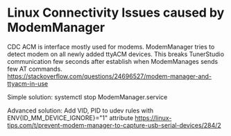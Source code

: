 # Linux Connectivity Issues caused by ModemManager

CDC ACM is interface mostly used for modems.
ModemManager tries to detect modem on all newly added ttyACM devices.
This breaks TunerStudio communication few seconds after establish when ModemManages sends few AT commands.
https://stackoverflow.com/questions/24696527/modem-manager-and-ttyacm-in-use

Simple solution:
systemctl stop ModemManager.service

Advanced solution:
Add VID, PID to udev rules with ENV{ID_MM_DEVICE_IGNORE}="1" attribute
https://linux-tips.com/t/prevent-modem-manager-to-capture-usb-serial-devices/284/2
